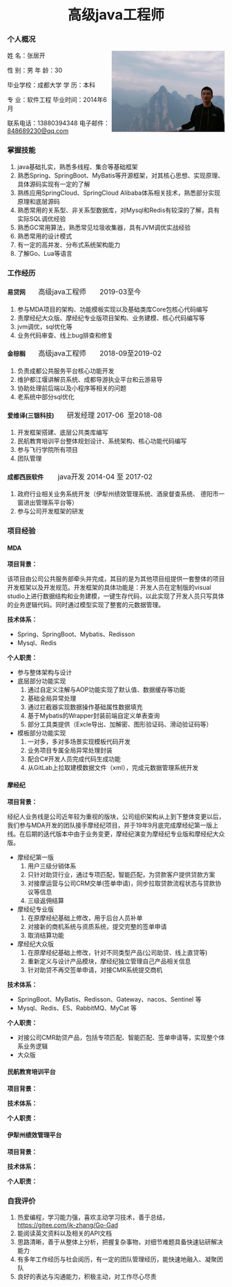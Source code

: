 <center><b><font size=6>高级java工程师</font></b></center>



### 个人概况

姓        名：张居开               <img src="./self.png" style="zoom:39%;float:right" />

性        别：男                        年        龄：30                 

毕业学校：成都大学             学        历：本科

专        业：软件工程             毕业时间：2014年6月

联系电话：13880394348     电子邮件：848689230@qq.com

### 掌握技能

1. java基础扎实，熟悉多线程、集合等基础框架
2. 熟悉Spring、SpringBoot、MyBatis等开源框架，对其核心思想、实现原理、具体源码实现有一定的了解
3. 熟练应用SpringCloud、SpringCloud Alibaba体系相关技术，熟悉部分实现原理和底层源码
4. 熟悉常用的关系型、非关系型数据库，对Mysql和Redis有较深的了解，具有实际SQL调优经验
5. 熟悉GC常用算法，熟悉常见垃圾收集器，具有JVM调优实战经验
6. 熟悉常用的设计模式
7. 有一定的高并发、分布式系统架构能力
8. 了解Go、Lua等语言

### 工作经历

#### 易贷网<span style="size:10px;padding-left:30px;font-weight:normal;font-size:16px;">高级java工程师       2019-03至今</span>

1. 参与MDA项目的架构、功能模板实现以及基础类库Core包核心代码编写
2. 责摩经纪大众版、摩经纪专业版项目架构、业务建模、核心代码编写等
3. jvm调优，sql优化等
4. 业务代码审查、线上bug排查和修复

#### 金棕榈<span style="size:10px;padding-left:30px;font-weight:normal;font-size:16px;">高级java工程师       2018-09至2019-02</span>

1. 负责成都公共服务平台核心功能开发
2. 维护都江堰讲解员系统、成都导游执业平台和云游易导
3. 协助处理前后端以及小程序等相关的问题
4. 老系统中部分sql优化

#### 爱维译(三银科技)<span style="size:10px;padding-left:30px;font-weight:normal;font-size:16px;">研发经理 2017-06  至2018-08</span>

1. 开发框架搭建、底层公共类库编写
2. 民航教育培训平台整体规划设计、系统架构、核心功能代码编写
3. 参与飞行学院所有项目
4. 团队管理

#### 成都西辰软件        <span style="padding-left:30px;font-weight:normal;font-size:16px;">java开发 2014-04 至 2017-02</span>

1. 政府行业相关业务系统开发（伊犁州绩效管理系统、酒泉督查系统、 德阳市一窗进出管理系平台等）
2. 参与公司开发框架的研发

### 项目经验

#### MDA

**项目背景：**

该项目由公司公共服务部牵头并完成，其目的是为其他项目组提供一套整体的项目开发框架以及开发规范。开发框架的具体功能是：开发人员在定制版的visual studio上进行数据结构和业务建模，一键生存代码，以此实现了开发人员只写具体的业务逻辑代码。同时通过模型实现了整套的元数据管理。



**技术体系：**

+ Spring、SpringBoot、Mybatis、Redisson
+ Mysql、Redis

**个人职责：**

+ 参与整体架构与设计 
+ 底层部分功能实现
  1. 通过自定义注解与AOP功能实现了默认值、数据缓存等功能
  2. 基础全局异常处理
  3. 通过拦截器实现数据操作基础属性数据填充
  4. 基于Mybatis的Wrapper封装前端自定义单表查询
  5. 部分工具类提供（Excle导出、加解密、图形验证码、滑动验证码等）
+ 模板部分功能实现
  1. 一对多，多对多场景实现模板代码开发
  2. 业务项目专属全局异常处理封装
  3. 配合C#开发人员完成代码生成功能
  4. 从GitLab上拉取建模数据文件（xml），完成元数据管理系统开发

#### 摩经纪

**项目背景：**

经纪人业务线是公司近年较为重视的版块，公司组织架构从上到下整体变更以后，我们参与MDA开发的团队接手摩经纪项目，并于19年9月底完成摩经纪第一版上线。在后期的迭代版本中由于业务变更，摩经纪演变为摩经纪专业版和摩经纪大众版。 

+ 摩经纪第一版
  1. 用户三级分销体系
  2. 只针对助贷行业，通过专项匹配，智能匹配，为贷款客户提供贷款方案
  3. 对接摩运营与公司CRM交单(签单申请)，同步拉取贷款流程状态与贷款协议等信息
  4. 三级返佣结算
+ 摩经纪专业版
  1. 在原摩经纪基础上修改，用于后台人员补单
  2. 对接新的商机系统与资质系统，提交完整的签单申请
  3. 取消结算功能
+ 摩经纪大众版
  1. 在原摩经纪基础上修改，针对不同类型产品(公司助贷、线上直贷等)
  2. 重新定义与设计产品模块，摩经纪独立管理自己产品相关信息
  3. 针对助贷不再交签单申请，对接CMR系统提交商机

**技术体系：**

+ SpringBoot、MyBatis、Redisson、Gateway、nacos、Sentinel 等
+ Mysql、Redis、ES、RabbitMQ、MyCat 等

**个人职责：**

+ 对接公司CMR助贷产品，包括专项匹配、智能匹配、签单申请等，实现整个体系业务逻辑
+ 大众版

#### 民航教育培训平台

**项目背景：**



**技术体系：**



**个人职责：**



#### 伊犁州绩效管理平台

**项目背景：**



**技术体系：**



**个人职责：**



### 自我评价

1. 热爱编程，学习能力强，喜欢主动学习技术，善于总结，https://gitee.com/jk-zhang/Go-Gad
2. 能阅读英文资料以及相关的API文档
3. 思路清晰，善于从整体上分析，把握复杂事物，对细节难题具备快速钻研解决能力
4. 有多年工作经历与社会阅历，有一定的团队管理经历，能快速地融入、凝聚团队
5. 良好的表达与沟通能力，积极主动，对工作尽心尽责

